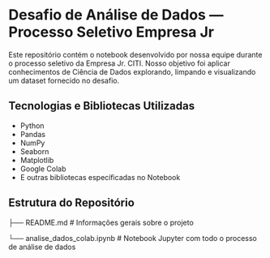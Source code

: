 # Desafio de Análise de Dados — Processo Seletivo Empresa Jr

Este repositório contém o notebook desenvolvido por nossa equipe durante o processo seletivo da Empresa Jr. CITI. Nosso objetivo foi aplicar conhecimentos de Ciência de Dados explorando, limpando e visualizando um dataset fornecido no desafio.

## Tecnologias e Bibliotecas Utilizadas

- Python
- Pandas
- NumPy
- Seaborn
- Matplotlib
- Google Colab
- E outras bibliotecas específicadas no Notebook

## Estrutura do Repositório

├── README.md                 # Informações gerais sobre o projeto

└── analise_dados_colab.ipynb # Notebook Jupyter com todo o processo de análise de dados
